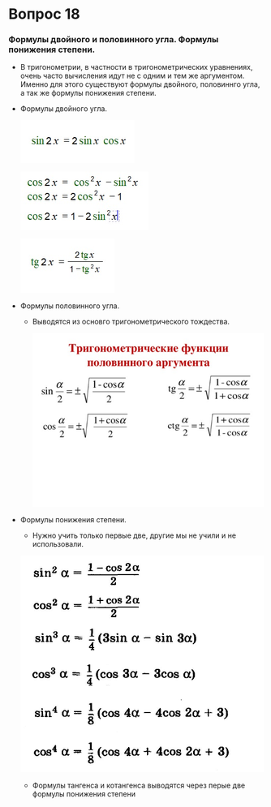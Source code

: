 # Вопрос 18

### Формулы двойного и половинного угла. Формулы понижения степени.

- В тригонометрии, в частности в тригонометрических уравнениях, очень часто вычисления идут не с одним и тем же аргументом. Именно для этого существуют формулы двойного, половиннго угла, а так же формулы понижения степени.

- Формулы двойного угла.

    ![Формула_1](./Картинки/Вопрос_18/Формулы_4.jpg)

    ![Формула_2](./Картинки/Вопрос_18/Формулы_5.jpg)

    ![Формула_3](./Картинки/Вопрос_18/Формулы_6.jpg)

- Формулы половинного угла. 
    - Выводятся из основго тригонометрического тождества.

        ![Формула_1](./Картинки/Вопрос_18/Половинный_угол.jpg)

- Формулы понижения степени.
    - Нужно учить только первые две, другие мы не учили и не использовали.

    ![Формулы_4](./Картинки/Вопрос_18/Понижение_степени.jpg)

    - Формулы тангенса и котангенса выводятся через перые две формулы понижения степени